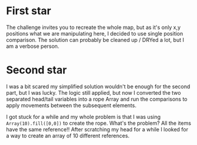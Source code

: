 # First star

The challenge invites you to recreate the whole map, but as it's only x,y positions what we are manipulating here, I decided to use single position comparison. The solution can probably be cleaned up / DRYed a lot, but I am a verbose person.

# Second star

I was a bit scared my simplified solution wouldn't be enough for the second part, but I was lucky. The logic still applied, but now I converted the two separated head/tail variables into a rope Array and run the comparisons to apply movements between the subsequent elements.

I got stuck for a while and my whole problem is that I was using `Array(10).fill([0,0])` to create the rope. What's the problem? All the items have the same reference!! After scratching my head for a while I looked for a way to create an array of 10 different references.
